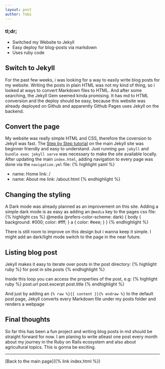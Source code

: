 ```yaml
---
layout: post
author: Tobi
---
```


### tl;dr;
- Switched my Website to Jekyll
- Easy deploy for blog-posts via markdown
- Uses ruby code

## Switch to Jekyll

For the past few weeks, i was looking for a way to easily write blog posts for my website. Writing the posts in plain HTML was not my kind of thing, so i looked at ways to convert Markdown files to HTML. And after some searching, the Jekyll Gem seemed kinda promising. It has md to HTML conversion and the deploy should be easy, because this website was already deployed on Github and apparently Github Pages uses Jekyll on the backend. 

## Convert the page

My website was really simple HTML and CSS, therefore the coversion to Jekyll was fast. The [Step by Step tutorial](https://jekyllrb.com/docs/step-by-step/01-setup/) on the main Jekyll site was beginner friendly and easy to understand. Just running `gem jekyll` and `bundle exec jekyll serve` was necessary to make the site available locally. After updating the main `index.html`, adding navigation to every page was done via the `navigation.yml` file:
{% highlight yaml %}
  - name: Home
    link: /
  - name: About me
    link: /about.html
{% endhighlight %}

## Changing the styling

A Dark mode was already planned as an improvement on this site. Adding a simple dark mode is as easy as adding an `@media` key to the pages css file: 
{% highlight css %}
  @media (prefers-color-scheme: dark) {
    body { background: #000; color: #fff; }
    a { color: #eee; }
  }
{% endhighlight %}

There is still room to improve on this design but i wanna keep it simple. I might add an dark/light mode switch to the page in the near future.

## Listing blog post

Jekyll makes it easy to iterate over posts in the post directory:
{% highlight ruby %}
  for post in site.posts 
{% endhighlight %}

Inside this loop you can access the properties of the post, e.g:
{% highlight ruby %}
  post.url
  post.excerpt
  post.title
{% endhighlight %}

And just by adding an `{% raw %}{{ content }}{% endraw %}` to the default post page, Jekyll converts every Markdown file under my posts folder and renders a webpage

## Final thoughts

So far this has been a fun project and writing blog posts in md should be straight forward for now. I am planing to write atleast one post every month about my journey in the Ruby on Rails ecosystem and also about agricultural topics. This is gonna be exciting. 

---
[Back to the main page]({% link index.html %})